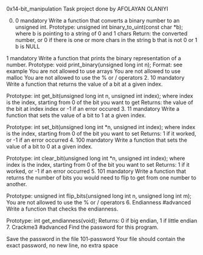 0x14-bit_manipulation Task project done by AFOLAYAN OLANIYI

0. 0 mandatory Write a function that converts a binary number to an unsigned int.
Prototype: unsigned int binary_to_uint(const char *b); where b is pointing to a string of 0 and 1 chars Return: the converted number, or 0 if there is one or more chars in the string b that is not 0 or 1 b is NULL

1 mandatory Write a function that prints the binary representation of a number.
Prototype: void print_binary(unsigned long int n); Format: see example You are not allowed to use arrays You are not allowed to use malloc You are not allowed to use the % or / operators 2. 10 mandatory Write a function that returns the value of a bit at a given index.

Prototype: int get_bit(unsigned long int n, unsigned int index); where index is the index, starting from 0 of the bit you want to get Returns: the value of the bit at index index or -1 if an error occured 3. 11 mandatory Write a function that sets the value of a bit to 1 at a given index.

Prototype: int set_bit(unsigned long int *n, unsigned int index); where index is the index, starting from 0 of the bit you want to set Returns: 1 if it worked, or -1 if an error occurred 4. 100 mandatory Write a function that sets the value of a bit to 0 at a given index.

Prototype: int clear_bit(unsigned long int *n, unsigned int index); where index is the index, starting from 0 of the bit you want to set Returns: 1 if it worked, or -1 if an error occurred 5. 101 mandatory Write a function that returns the number of bits you would need to flip to get from one number to another.

Prototype: unsigned int flip_bits(unsigned long int n, unsigned long int m); You are not allowed to use the % or / operators 6. Endianness #advanced Write a function that checks the endianness.

Prototype: int get_endianness(void); Returns: 0 if big endian, 1 if little endian 7. Crackme3 #advanced Find the password for this program.

Save the password in the file 101-password Your file should contain the exact password, no new line, no extra space
